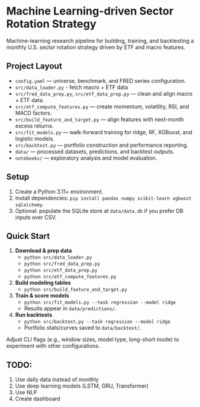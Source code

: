 # Machine Learning-driven Sector Rotation Strategy

Machine-learning research pipeline for building, training, and backtesting a monthly U.S. sector rotation strategy driven by ETF and macro features.

## Project Layout
- `config.yaml` — universe, benchmark, and FRED series configuration.
- `src/data_loader.py` - fetch macro + ETF data
- `src/fred_data_prep.py`, `src/etf_data_prep.py` — clean and align macro + ETF data.
- `src/etf_compute_features.py` — create momentum, volatility, RSI, and MACD factors.
- `src/build_feature_and_target.py` — align features with next-month excess returns.
- `src/fit_models.py` — walk-forward training for ridge, RF, XGBoost, and logistic models.
- `src/backtest.py` — portfolio construction and performance reporting.
- `data/` — processed datasets, predictions, and backtest outputs.
- `notebooks/` — exploratory analysis and model evaluation.

## Setup
1. Create a Python 3.11+ environment.
2. Install dependencies: `pip install pandas numpy scikit-learn xgboost sqlalchemy`.
3. Optional: populate the SQLite store at `data/data.db` if you prefer DB inputs over CSV.

## Quick Start
1. **Download & prep data**
   - `python src/data_loader.py`
   - `python src/fred_data_prep.py`
   - `python src/etf_data_prep.py`
   - `python src/etf_compute_features.py`
2. **Build modeling tables**
   - `python src/build_feature_and_target.py`
3. **Train & score models**
   - `python src/fit_models.py --task regression --model ridge`
   - Results appear in `data/predictions/`.
4. **Run backtests**
   - `python src/backtest.py --task regression --model ridge`
   - Portfolio stats/curves saved to `data/backtest/`.

Adjust CLI flags (e.g., window sizes, model type, long-short mode) to experiment with other configurations.


## TODO:
1. Use daily data instead of monthly
2. Use deep learning models (LSTM, GRU, Transformer)
3. Use NLP
4. Create dashboard